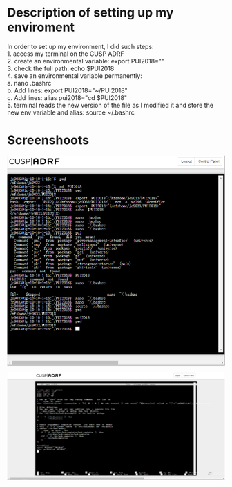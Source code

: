 # Description of setting up my enviroment 

In order to set up my environment, I did such steps:   
	1. access my terminal on the CUSP ADRF   
	2. create an environmental variable: export PUI2018="<PUI2018>"   
	3. check the full path: echo $PUI2018   
	4. save an environmental variable permanently:   
		a. nano .bashrc   
		b. Add lines: export PUI2018="~/PUI2018"   
		c. Add lines: alias pui2018="cd $PUI2018"   
	5. terminal reads the new version of the file as I modified it and store the new env variable and alias: source ~/.bashrc 

# Screenshoots
 ![image](HW1_jc9033/image/JunjieCai_assignment1_code.png)
 
 ![image](HW1_jc9033/image/JunjieCai_assignment1_bashrc.png)